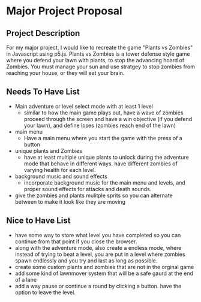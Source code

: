 # **Major Project Proposal**


## Project Description

For my major project, I would like to recreate the game "Plants vs Zombies" in Javascript using p5.js. Plants vs Zombies is a tower defense style game where you defend your lawn with plants, to stop the advancing hoard of Zombies. You must manage your sun and use stratgey to stop zombies from reaching your house, or they will eat your brain. 



## Needs To Have List

- Main adventure or level select mode with at least 1 level
    - similar to how the main game plays out, have a wave of zombies proceed through the screen and have a win objective (if you defend your lawn), and define loses (zombies reach end of the lawn)
- main menu
    - Have a main menu where you start the game with the press of a button
- unique plants and Zombies
    - have at least multiple unique plants to unlock during the adventure mode that behave in different ways. have different zombies of varying health for each level.
- background music and sound effects
    - incorporate background music for the main menu and levels, and proper sound effects for attacks and death sounds.
- give the zombies and plants mulitple sprits so you can alternate between to make it look like they are moving

## Nice to Have List

- have some way to store what level you have completed so you can continue from that point if you close the browser.
- along with the adventure mode, also create a endless mode, where instead of trying to beat a level, you are put in a level where zombies spawn endlessly and you try and last as long as possible.
- create some custom plants and zombies that are not in the orginal game
- add some kind of lawnmover system that will be a safe gaurd at the end of a lane
- add a way pause or continue a round by clicking a button. have the option to leave the level.
